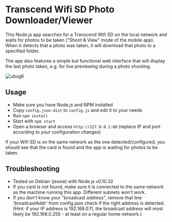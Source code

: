 # Transcend Wifi SD Photo Downloader/Viewer

This Node.js app searches for a Transcend Wifi SD on the local network and waits for photos to be taken ("Shoot & View" mode of the mobile app).
When it detects that a photo was taken, it will download that photo to a specified folder.

The app also features a simple but functional web interface that will display the last photo taken, e.g. for live previewing during a photo shooting.

![ubvg6](https://cloud.githubusercontent.com/assets/126137/6565612/98e8c9ce-c6b1-11e4-89a8-b6e17e2e4f13.jpg)

## Usage
- Make sure you have Node.js and NPM installed
- Copy ```config.json-dist``` to ```config.js``` and edit it to your needs
- Run ```npm install```
- Start with ```npm start```
- Open a browser and access ```http://127.0.0.1:80``` (replace IP and port according to your configuration changes)

If your Wifi SD is on the same network as the one detected/configured, you should see that the card is found and the app is waiting for photos to be taken.

## Troubleshooting
- Tested on Debian (jessie) with Node.js v0.10.32
- If you card is not found, make sure it is connected to the same network as the machine running this app. Different subnets won't work.
- If you don't know your "broadcast address", remove that line 'broadcastAddr' from config.json check if the right address is detected. (Hint: if your IP address is 192.168.0.11, the broadcast address will most likely be 192.168.0.255 - at least on a regular home network.)
